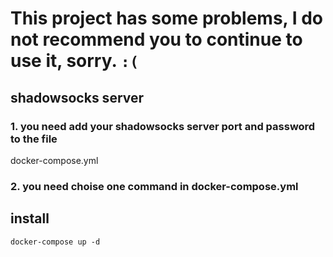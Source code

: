 # This project has some problems, I do not recommend you to continue to use it, sorry. `:(`

## shadowsocks server

### 1. you need add your shadowsocks server port and password to the file
 docker-compose.yml
### 2. you need choise one command in docker-compose.yml

## install

`docker-compose up -d`

